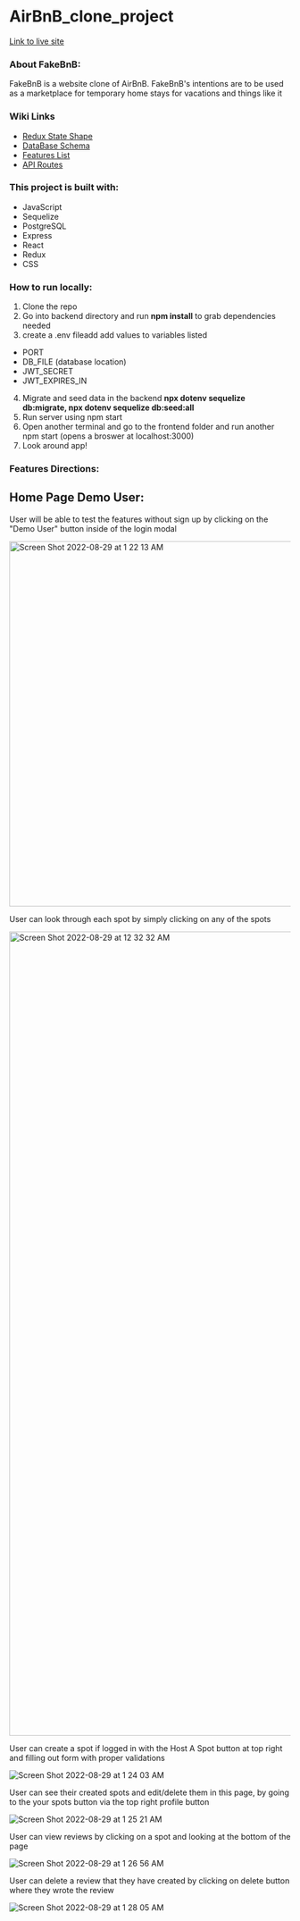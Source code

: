 # AirBnB_clone_project

[Link to live site](https://airbnb-clone-connor-lam.herokuapp.com/)

### About FakeBnB:

FakeBnB is a website clone of AirBnB. FakeBnB's intentions are to be used as a marketplace for temporary home stays for vacations and things like it

### Wiki Links

- [Redux State Shape](https://github.com/ConnorLam/AirBnB_clone_project/wiki/Redux-state-shape)
- [DataBase Schema](https://github.com/ConnorLam/AirBnB_clone_project/wiki/Data-base-schema)
- [Features List](https://github.com/ConnorLam/AirBnB_clone_project/wiki/Feature-List)
- [API Routes](https://github.com/ConnorLam/AirBnB_clone_project/wiki/API-Routes)


### This project is built with:

 * JavaScript
 * Sequelize
 * PostgreSQL
 * Express
 * React
 * Redux
 * CSS

### How to run locally:

 1. Clone the repo 
 2. Go into backend directory and run **npm install** to grab dependencies needed
 3. create a .env fileadd add values to variables listed
   * PORT
   * DB_FILE (database location)
   * JWT_SECRET
   * JWT_EXPIRES_IN
 4. Migrate and seed data in the backend **npx dotenv sequelize db:migrate, npx dotenv sequelize db:seed:all**
 5. Run server using npm start
 6. Open another terminal and go to the frontend folder and run another npm start (opens a broswer at localhost:3000)
 7. Look around app!
   


### Features Directions:

## Home Page Demo User:

User will be able to test the features without sign up by clicking on the "Demo User" button inside of the login modal

<img width="654" alt="Screen Shot 2022-08-29 at 1 22 13 AM" src="https://user-images.githubusercontent.com/104233383/187157305-391b0bc9-b3fc-40f0-8452-e9d0a5b95da4.png">

User can look through each spot by simply clicking on any of the spots

<img width="1440" alt="Screen Shot 2022-08-29 at 12 32 32 AM" src="https://user-images.githubusercontent.com/104233383/187148020-192ec509-d0e1-47bf-bb6a-6a553af50262.png">

User can create a spot if logged in with the Host A Spot button at top right and filling out form with proper validations


![Screen Shot 2022-08-29 at 1 24 03 AM](https://user-images.githubusercontent.com/104233383/187157688-afb8f6f9-11c3-47b7-9c53-f336d4fe6cc7.png)


User can see their created spots and edit/delete them in this page, by going to the your spots button via the top right profile button

![Screen Shot 2022-08-29 at 1 25 21 AM](https://user-images.githubusercontent.com/104233383/187157893-29595a25-9d8c-4d86-9323-e00578efa3a1.png)


User can view reviews by clicking on a spot and looking at the bottom of the page

![Screen Shot 2022-08-29 at 1 26 56 AM](https://user-images.githubusercontent.com/104233383/187158176-c527ea22-1c21-42ea-9a54-d738651086cd.png)

User can delete a review that they have created by clicking on delete button where they wrote the review

![Screen Shot 2022-08-29 at 1 28 05 AM](https://user-images.githubusercontent.com/104233383/187158420-741279a6-c031-45c6-8754-44733739aa5b.png)
